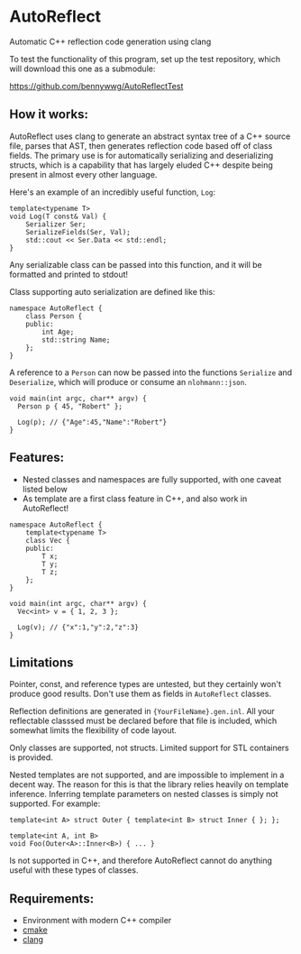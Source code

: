 # AutoReflect
Automatic C++ reflection code generation using clang

To test the functionality of this program, set up the test repository, which will download this one as a submodule:

https://github.com/bennywwg/AutoReflectTest

## How it works:
AutoReflect uses clang to generate an abstract syntax tree of a C++ source file, parses that AST, then generates reflection code based off of class fields. The primary use is for automatically serializing and deserializing structs, which is a capability that has largely eluded C++ despite being present in almost every other language.

Here's an example of an incredibly useful function, `Log`:
```
template<typename T>
void Log(T const& Val) {
    Serializer Ser;
    SerializeFields(Ser, Val);
    std::cout << Ser.Data << std::endl;
}
```

Any serializable class can be passed into this function, and it will be formatted and printed to stdout!

Class supporting auto serialization are defined like this:
```
namespace AutoReflect {
    class Person {
    public:
        int Age;
        std::string Name;
    };
}
```
A reference to a `Person` can now be passed into the functions `Serialize` and `Deserialize`, which will produce or consume an `nlohmann::json`.
```
void main(int argc, char** argv) {
  Person p { 45, "Robert" };
  
  Log(p); // {"Age":45,"Name":"Robert"}
}
```

## Features:
- Nested classes and namespaces are fully supported, with one caveat listed below
- As template are a first class feature in C++, and also work in AutoReflect!
```
namespace AutoReflect {
    template<typename T>
    class Vec {
    public:
        T x;
        T y;
        T z;
    };
}

void main(int argc, char** argv) {
  Vec<int> v = { 1, 2, 3 };
  
  Log(v); // {"x":1,"y":2,"z":3}
}
```

## Limitations
Pointer, const, and reference types are untested, but they certainly won't produce good results. Don't use them as fields in `AutoReflect` classes.

Reflection definitions are generated in `{YourFileName}.gen.inl`. All your reflectable classsed must be declared before that file is included, which somewhat limits the flexibility of code layout.

Only classes are supported, not structs. Limited support for STL containers is provided.

Nested templates are not supported, and are impossible to implement in a decent way. The reason for this is that the library relies heavily on template inference. Inferring template parameters on nested classes is simply not supported. For example:
```
template<int A> struct Outer { template<int B> struct Inner { }; };

template<int A, int B>
void Foo(Outer<A>::Inner<B>) { ... }
```

Is not supported in C++, and therefore AutoReflect cannot do anything useful with these types of classes.

## Requirements:
- Environment with modern C++ compiler
- [cmake](https://cmake.org/)
- [clang](https://clang.llvm.org/)
